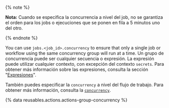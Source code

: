 {% note %}

**Nota:** Cuando se especifica la concurrencia a nivel del job, no se garantiza el orden para los jobs o ejecuciones que se ponen en fila a 5 minutos uno del otro.

{% endnote %}

You can use `jobs.<job_id>.concurrency` to ensure that only a single job or workflow using the same concurrency group will run at a time. Un grupo de concurrencia puede ser cualquier secuencia o expresión. La expresión puede utilizar cualquier contexto, con excepción del contexto `secrets`. Para obtener más información sobre las expresiones, consulta la sección "[Expresiones](/actions/learn-github-actions/expressions)".

También puedes especificar la `concurrency` a nivel del flujo de trabajo. Para obtener más información, consulta la [`concurrency`](/actions/using-workflows/workflow-syntax-for-github-actions#concurrency).

{% data reusables.actions.actions-group-concurrency %}
